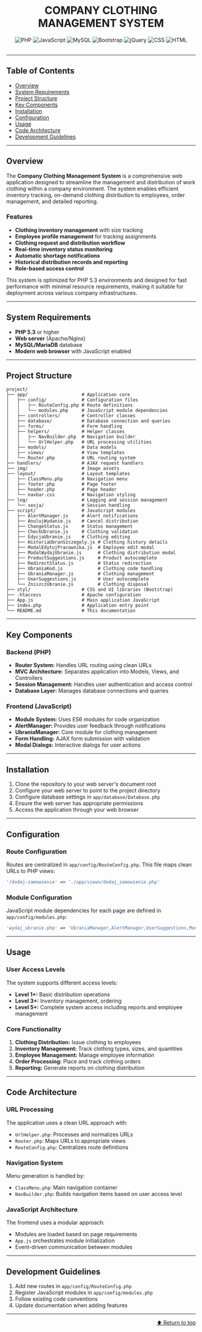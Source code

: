 <div id="top"></div>

<div align="center">
  <h1>COMPANY CLOTHING MANAGEMENT SYSTEM</h1>
  
  <img alt="PHP" src="https://img.shields.io/badge/PHP-777BB4.svg?style=flat&logo=PHP&logoColor=white">
  <img alt="JavaScript" src="https://img.shields.io/badge/JavaScript-F7DF1E.svg?style=flat&logo=JavaScript&logoColor=black">
  <img alt="MySQL" src="https://img.shields.io/badge/MySQL-4479A1.svg?style=flat&logo=MySQL&logoColor=white">
  <img alt="Bootstrap" src="https://img.shields.io/badge/Bootstrap-7952B3.svg?style=flat&logo=Bootstrap&logoColor=white">
  <img alt="jQuery" src="https://img.shields.io/badge/jQuery-0769AD.svg?style=flat&logo=jQuery&logoColor=white">
  <img alt="CSS" src="https://img.shields.io/badge/CSS3-1572B6.svg?style=flat&logo=CSS3&logoColor=white">
  <img alt="HTML" src="https://img.shields.io/badge/HTML5-E34F26.svg?style=flat&logo=HTML5&logoColor=white">
</div>

<br>

<hr>

## Table of Contents
<ul>
  <li><a href="#overview">Overview</a></li>
  <li><a href="#system-requirements">System Requirements</a></li>
  <li><a href="#project-structure">Project Structure</a></li>
  <li><a href="#key-components">Key Components</a></li>
  <li><a href="#installation">Installation</a></li>
  <li><a href="#configuration">Configuration</a></li>
  <li><a href="#usage">Usage</a></li>
  <li><a href="#code-architecture">Code Architecture</a></li>
  <li><a href="#development-guidelines">Development Guidelines</a></li>
</ul>

<hr>

<div id="overview"></div>

## Overview

<p>The <strong>Company Clothing Management System</strong> is a comprehensive web application designed to streamline the management and distribution of work clothing within a company environment. The system enables efficient inventory tracking, on-demand clothing distribution to employees, order management, and detailed reporting.</p>

### Features
<ul>
  <li><strong>Clothing inventory management</strong> with size tracking</li>
  <li><strong>Employee profile management</strong> for tracking assignments</li>
  <li><strong>Clothing request and distribution workflow</strong></li>
  <li><strong>Real-time inventory status monitoring</strong></li>
  <li><strong>Automatic shortage notifications</strong></li>
  <li><strong>Historical distribution records and reporting</strong></li>
  <li><strong>Role-based access control</strong></li>
</ul>

<p>This system is optimized for PHP 5.3 environments and designed for fast performance with minimal resource requirements, making it suitable for deployment across various company infrastructures.</p>

<hr>

<div id="system-requirements"></div>

## System Requirements

<ul>
  <li><strong>PHP 5.3</strong> or higher</li>
  <li><strong>Web server</strong> (Apache/Nginx)</li>
  <li><strong>MySQL/MariaDB</strong> database</li>
  <li><strong>Modern web browser</strong> with JavaScript enabled</li>
</ul>

<hr>

<div id="project-structure"></div>

## Project Structure

```
project/
├── app/                    # Application core
│   ├── config/             # Configuration files
│   │   ├── RouteConfig.php # Route definitions
│   │   └── modules.php     # JavaScript module dependencies
│   ├── controllers/        # Controller classes
│   ├── database/           # Database connection and queries
│   ├── forms/              # Form handling
│   ├── helpers/            # Helper classes
│   │   ├── NavBuilder.php  # Navigation builder
│   │   └── UrlHelper.php   # URL processing utilities
│   ├── models/             # Data models
│   ├── views/              # View templates
│   └── Router.php          # URL routing system
├── handlers/               # AJAX request handlers
├── img/                    # Image assets
├── layout/                 # Layout templates
│   ├── ClassMenu.php       # Navigation menu
│   ├── footer.php          # Page footer
│   ├── header.php          # Page header
│   └── navbar.css          # Navigation styling
├── log/                    # Logging and session management
│   └── sesja/              # Session handling
├── script/                 # JavaScript modules
│   ├── AlertManager.js     # Alert notifications
│   ├── AnulujWydanie.js    # Cancel distribution
│   ├── ChangeStatus.js     # Status management
│   ├── CheckUbranie.js     # Clothing validation
│   ├── EdycjaUbranie.js    # Clothing editing
│   ├── HistoriaUbranSzczegoly.js # Clothing history details
│   ├── ModalEdytujPracownika.js  # Employee edit modal
│   ├── ModalWydajUbranie.js      # Clothing distribution modal
│   ├── ProductSuggestions.js     # Product autocomplete
│   ├── RedirectStatus.js         # Status redirection
│   ├── UbraniaKod.js             # Clothing code handling
│   ├── UbraniaManager.js         # Clothing management
│   ├── UserSuggestions.js        # User autocomplete
│   └── ZniszczUbranie.js         # Clothing disposal
├── styl/                   # CSS and UI libraries (Bootstrap)
├── .htaccess               # Apache configuration
├── App.js                  # Main application JavaScript
├── index.php               # Application entry point
└── README.md               # This documentation
```

<hr>

<div id="key-components"></div>

## Key Components

### Backend (PHP)

<ul>
  <li><strong>Router System:</strong> Handles URL routing using clean URLs</li>
  <li><strong>MVC Architecture:</strong> Separates application into Models, Views, and Controllers</li>
  <li><strong>Session Management:</strong> Handles user authentication and access control</li>
  <li><strong>Database Layer:</strong> Manages database connections and queries</li>
</ul>

### Frontend (JavaScript)

<ul>
  <li><strong>Module System:</strong> Uses ES6 modules for code organization</li>
  <li><strong>AlertManager:</strong> Provides user feedback through notifications</li>
  <li><strong>UbraniaManager:</strong> Core module for clothing management</li>
  <li><strong>Form Handling:</strong> AJAX form submission with validation</li>
  <li><strong>Modal Dialogs:</strong> Interactive dialogs for user actions</li>
</ul>

<hr>

<div id="installation"></div>

## Installation

<ol>
  <li>Clone the repository to your web server's document root</li>
  <li>Configure your web server to point to the project directory</li>
  <li>Configure database settings in <code>app/database/Database.php</code></li>
  <li>Ensure the web server has appropriate permissions</li>
  <li>Access the application through your web browser</li>
</ol>

<hr>

<div id="configuration"></div>

## Configuration

### Route Configuration

<p>Routes are centralized in <code>app/config/RouteConfig.php</code>. This file maps clean URLs to PHP views:</p>

```php
'/dodaj-zamowienie' => './app/views/dodaj_zamowienie.php'
```

### Module Configuration

<p>JavaScript module dependencies for each page are defined in <code>app/config/modules.php</code>:</p>

```php
'wydaj_ubranie.php' => 'UbraniaManager,AlertManager,UserSuggestions,ModalWydajUbranie,ChangeStatus'
```

<hr>

<div id="usage"></div>

## Usage

### User Access Levels

<p>The system supports different access levels:</p>
<ul>
  <li><strong>Level 1+:</strong> Basic distribution operations</li>
  <li><strong>Level 3+:</strong> Inventory management, ordering</li>
  <li><strong>Level 5+:</strong> Complete system access including reports and employee management</li>
</ul>

### Core Functionality

<ol>
  <li><strong>Clothing Distribution:</strong> Issue clothing to employees</li>
  <li><strong>Inventory Management:</strong> Track clothing types, sizes, and quantities</li>
  <li><strong>Employee Management:</strong> Manage employee information</li>
  <li><strong>Order Processing:</strong> Place and track clothing orders</li>
  <li><strong>Reporting:</strong> Generate reports on clothing distribution</li>
</ol>

<hr>

<div id="code-architecture"></div>

## Code Architecture

### URL Processing

<p>The application uses a clean URL approach with:</p>
<ul>
  <li><code>UrlHelper.php</code>: Processes and normalizes URLs</li>
  <li><code>Router.php</code>: Maps URLs to appropriate views</li>
  <li><code>RouteConfig.php</code>: Centralizes route definitions</li>
</ul>

### Navigation System

<p>Menu generation is handled by:</p>
<ul>
  <li><code>ClassMenu.php</code>: Main navigation container</li>
  <li><code>NavBuilder.php</code>: Builds navigation items based on user access level</li>
</ul>

### JavaScript Architecture

<p>The frontend uses a modular approach:</p>
<ul>
  <li>Modules are loaded based on page requirements</li>
  <li><code>App.js</code> orchestrates module initialization</li>
  <li>Event-driven communication between modules</li>
</ul>

<hr>

<div id="development-guidelines"></div>

## Development Guidelines

<ol>
  <li>Add new routes in <code>app/config/RouteConfig.php</code></li>
  <li>Register JavaScript modules in <code>app/config/modules.php</code></li>
  <li>Follow existing code conventions</li>
  <li>Update documentation when adding features</li>
</ol>

<hr>

<div align="right">
  <a href="#top">⬆ Return to top</a>
</div>
